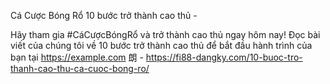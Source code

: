 Cá Cược Bóng Rổ 10 bước trở thành cao thủ - 

Hãy tham gia #CáCượcBóngRổ và trở thành cao thủ ngay hôm nay! Đọc bài viết của chúng tôi về 10 bước trở thành cao thủ để bắt đầu hành trình của bạn tại https://example.com 朗 - https://fi88-dangky.com/10-buoc-tro-thanh-cao-thu-ca-cuoc-bong-ro/
